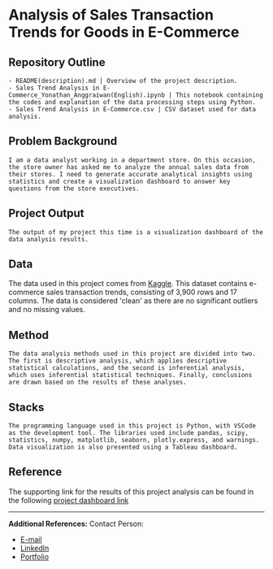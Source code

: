 # Analysis of Sales Transaction Trends for Goods in E-Commerce

## Repository Outline
```
- README(description).md | Overview of the project description.
- Sales Trend Analysis in E-Commerce_Yonathan_Anggraiwan(English).ipynb | This notebook containing the codes and explanation of the data processing steps using Python.
- Sales Trend Analysis in E-Commerce.csv | CSV dataset used for data analysis.
```

## Problem Background
`I am a data analyst working in a department store. On this occasion, the store owner has asked me to analyze the annual sales data from their stores. I need to generate accurate analytical insights using statistics and create a visualization dashboard to answer key questions from the store executives.`

## Project Output
`The output of my project this time is a visualization dashboard of the data analysis results.`

## Data
The data used in this project comes from [Kaggle](https://www.kaggle.com/datasets/zeesolver/consumer-behavior-and-shopping-habits-dataset/data). This dataset contains e-commerce sales transaction trends, consisting of 3,900 rows and 17 columns. The data is considered 'clean' as there are no significant outliers and no missing values.

## Method
`The data analysis methods used in this project are divided into two. The first is descriptive analysis, which applies descriptive statistical calculations, and the second is inferential analysis, which uses inferential statistical techniques. Finally, conclusions are drawn based on the results of these analyses.`

## Stacks
`The programming language used in this project is Python, with VSCode as the development tool. The libraries used include pandas, scipy, statistics, numpy, matplotlib, seaborn, plotly.express, and warnings. Data visualization is also presented using a Tableau dashboard.`

## Reference
The supporting link for the results of this project analysis can be found in the following [project dashboard link](https://public.tableau.com/app/profile/yonathan.anggraiwan/viz/Sales_Trend_Analysis_In_E-Commerce_Yonathan_Anggraiwan_Dashboard/SALESTRANSACTIONTRENDS?publish=yes)

---

**Additional References:**
Contact Person:
- [E-mail](yonathan.anggraiwan.work@gmail.com)
- [LinkedIn](https://www.linkedin.com/in/yonathan-anggraiwan-work/)
- [Portfolio](https://www.datascienceportfol.io/yonathananggraiwanwo)
